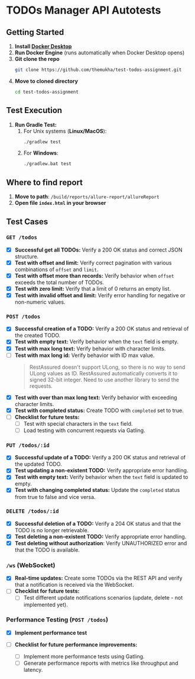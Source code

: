 # TODOs Manager API Autotests

## Getting Started

1. **Install [Docker Desktop](https://www.docker.com/products/docker-desktop/)**
2. **Run Docker Engine** (runs automatically when Docker Desktop opens)
3. **Git clone the repo**
   ```bash
   git clone https://github.com/themukha/test-todos-assignment.git
   ```
4. **Move to cloned directory**
   ```bash
   cd test-todos-assignment
   ```

## Test Execution

1. **Run Gradle Test:**
    1. For Unix systems (**Linux/MacOS**): <br>
        ```bash
        ./gradlew test
        ```
    2. For **Windows**: <br>
        ```bash
        ./gradlew.bat test
        ```

## Where to find report

1. **Move to path**:
   `/build/reports/allure-report/allureReport`
2. **Open file `index.html` in your browser**

## Test Cases

### `GET /todos`

* [X] **Successful get all TODOs:** Verify a 200 OK status and correct JSON structure.
* [X] **Test with offset and limit:** Verify correct pagination with various combinations of `offset` and `limit`.
* [X] **Test with offset more than records:**  Verify behavior when `offset` exceeds the total number of TODOs.
* [X] **Test with zero limit:** Verify that a limit of 0 returns an empty list.
* [X] **Test with invalid offset and limit:** Verify error handling for negative or non-numeric values.

### `POST /todos`

* [X] **Successful creation of a TODO:** Verify a 200 OK status and retrieval of the created TODO.
* [X] **Test with empty text:** Verify behavior when the `text` field is empty.
* [X] **Test with max long text:** Verify behavior with character limits.
* [ ] **Test with max long id:** Verify behavior with ID max value.
  > RestAssured doesn't support ULong, so there is no way to send ULong values as ID. RestAssured automatically converts it to signed 32-bit integer.
    Need to use another library to send the requests.
* [X] **Test with over than max long text:** Verify behavior with exceeding character limits.
* [X] **Test with completed status:** Create TODO with `completed` set to true.
* [ ] **Checklist for future tests:**
    * [ ] Test with special characters in the `text` field.
    * [ ] Load testing with concurrent requests via Gatling.

### `PUT /todos/:id`

* [X] **Successful update of a TODO:** Verify a 200 OK status and retrieval of the updated TODO.
* [X] **Test updating a non-existent TODO:** Verify appropriate error handling.
* [X] **Test with empty text:** Verify behavior when the `text` field is updated to empty.
* [X] **Test with changing completed status:**  Update the `completed` status from true to false and vice versa.

### `DELETE /todos/:id`

* [X] **Successful deletion of a TODO:** Verify a 204 OK status and that the TODO is no longer retrievable.
* [X] **Test deleting a non-existent TODO:** Verify appropriate error handling.
* [X] **Test deleting without authorization**: Verify UNAUTHORIZED error and that the TODO is available.

### `/ws` (WebSocket)

* [X] **Real-time updates:** Create some TODOs via the REST API and verify that a notification is received via the WebSocket.
* [ ] **Checklist for future tests:**
    * [ ] Test different update notifications scenarios (update, delete - not implemented yet).

### Performance Testing (`POST /todos`)

* [X] **Implement performance test**

* [ ] **Checklist for future performance improvements:**
    * [ ] Implement more performance tests using Gatling.
    * [ ] Generate performance reports with metrics like throughput and latency.
